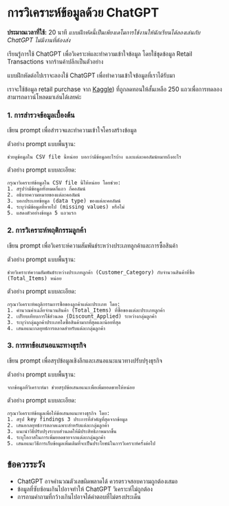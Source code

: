 
# การวิเคราะห์ข้อมูลด้วย ChatGPT

**ประมาณเวลาที่ใช้:** 20 นาที
*แบบฝึกหัดนี้เป็นเพียงเดโมการใช้งานให้นักเรียนได้ลองเล่นกับ ChatGPT ไม่มีงานที่ต้องส่ง*

เรียนรู้การใช้ ChatGPT เพื่อวิเคราะห์และทำความเข้าใจข้อมูล โดยใช้ชุดข้อมูล Retail Transactions จากร้านค้าปลีกเป็นตัวอย่าง

แบบฝึกหัดต่อไปเราจะลองใช้ ChatGPT เพื่อทำความเข้าใจข้อมูลที่เราได้รับมา

เราจะใช้ข้อมูล retail purchase จาก [Kaggle](https://www.kaggle.com/datasets/prasad22/retail-transactions-dataset)) ที่ถูกลดทอนให้สั้นเหลือ 250 แถวเพื่อการทดลอง สามารถดาวน์โหลดมาเล่นได้เลยค่ะ

### 1. การสำรวจข้อมูลเบื้องต้น
เขียน prompt เพื่อสำรวจและทำความเข้าใจโครงสร้างข้อมูล

ตัวอย่าง prompt แบบพื้นฐาน:
```
ช่วยดูข้อมูลใน CSV file นี้หน่อย บอกว่ามีข้อมูลอะไรบ้าง และแต่ละคอลัมน์หมายถึงอะไร
```

ตัวอย่าง prompt แบบละเอียด:
```
กรุณาวิเคราะห์ข้อมูลใน CSV file นี้ให้หน่อย โดยช่วย:
1. สรุปว่ามีข้อมูลทั้งหมดกี่แถว กี่คอลัมน์
2. อธิบายความหมายของแต่ละคอลัมน์
3. บอกประเภทข้อมูล (data type) ของแต่ละคอลัมน์
4. ระบุว่ามีข้อมูลที่หายไป (missing values) หรือไม่
5. แสดงตัวอย่างข้อมูล 5 แถวแรก
```

### 2. การวิเคราะห์พฤติกรรมลูกค้า
เขียน prompt เพื่อวิเคราะห์ความสัมพันธ์ระหว่างประเภทลูกค้าและการซื้อสินค้า

ตัวอย่าง prompt แบบพื้นฐาน:
```
ช่วยวิเคราะห์ความสัมพันธ์ระหว่างประเภทลูกค้า (Customer_Category) กับจำนวนสินค้าที่ซื้อ (Total_Items) หน่อย
```

ตัวอย่าง prompt แบบละเอียด:
```
กรุณาวิเคราะห์พฤติกรรมการซื้อของลูกค้าแต่ละประเภท โดย:
1. คำนวณค่าเฉลี่ยจำนวนสินค้า (Total_Items) ที่ซื้อของแต่ละประเภทลูกค้า
2. เปรียบเทียบการใช้ส่วนลด (Discount_Applied) ระหว่างกลุ่มลูกค้า
3. ระบุว่ากลุ่มลูกค้าประเภทใดซื้อสินค้ามากที่สุดและน้อยที่สุด
4. เสนอแนะกลยุทธ์การตลาดสำหรับแต่ละกลุ่มลูกค้า
```

### 3. การหาข้อเสนอแนะทางธุรกิจ
เขียน prompt เพื่อสรุปข้อมูลเชิงลึกและเสนอแนะแนวทางปรับปรุงธุรกิจ

ตัวอย่าง prompt แบบพื้นฐาน:
```
จากข้อมูลที่วิเคราะห์มา ช่วยสรุปข้อเสนอแนะเพื่อเพิ่มยอดขายให้หน่อย
```

ตัวอย่าง prompt แบบละเอียด:
```
กรุณาวิเคราะห์ข้อมูลเพื่อให้ข้อเสนอแนะทางธุรกิจ โดย:
1. สรุป key findings 3 ประการที่สำคัญที่สุดจากข้อมูล
2. เสนอกลยุทธ์การตลาดเฉพาะสำหรับแต่ละกลุ่มลูกค้า
3. แนะนำวิธีปรับปรุงระบบส่วนลดให้มีประสิทธิภาพมากขึ้น
4. ระบุโอกาสในการเพิ่มยอดขายจากแต่ละกลุ่มลูกค้า
5. เสนอแนะวิธีการเก็บข้อมูลเพิ่มเติมที่จะเป็นประโยชน์ในการวิเคราะห์ครั้งต่อไป
```

## ข้อควรระวัง
- ChatGPT อาจคำนวณตัวเลขผิดพลาดได้ ควรตรวจสอบความถูกต้องเสมอ
- ข้อมูลที่ซับซ้อนเกินไปอาจทำให้ ChatGPT วิเคราะห์ไม่ถูกต้อง
- การถามคำถามที่กว้างเกินไปอาจได้คำตอบที่ไม่ตรงประเด็น